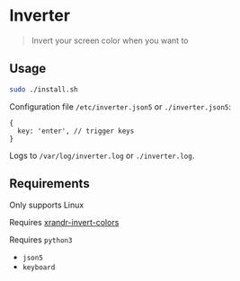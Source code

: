 # Inverter

> Invert your screen color when you want to

## Usage

```bash
sudo ./install.sh
```

Configuration file `/etc/inverter.json5` or `./inverter.json5`:
```json5
{
  key: 'enter', // trigger keys
}
```

Logs to `/var/log/inverter.log` or `./inverter.log`.

## Requirements

Only supports Linux

Requires [xrandr-invert-colors](https://github.com/zoltanp/xrandr-invert-colors)

Requires `python3`

* `json5`
* `keyboard`
